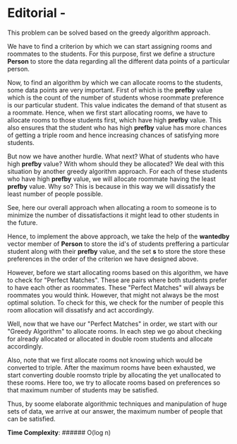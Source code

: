 # Editorial - 

This problem can be solved based on the greedy algorithm approach.

We have to find a criterion by which we can start assigning rooms and roommates to the students. For this purpose, first we define a structure **Person** to store the data regarding all the different data points of a particular person.

Now, to find an algorithm by which we can allocate rooms to the students, some data points are very important. First of which is the **prefby** value which is the count of the number of students whose roommate preference is our particular student. This value indicates the demand of that stusent as a roommate. Hence, when we first start allocating rooms, we have to allocate rooms to those students first, which have high **prefby** value. This also ensures that the student who has high **prefby** value has more chances of getting a triple room and hence increasing chances of satisfying more students.

But now we have another hurdle. What next? What of students who have high **prefby** value? With whom should they be allocated? We deal with this situation by another greedy algorithm approach. For each of these students who have high **prefby** value, we will allocate roommate having the least **prefby** value. Why so? This is because in this way we will dissatisfy the least number of people possible.

See, here our overall approach when allocating a room to someone is to minimize the number of dissatisfactions it might lead to other students in the future.

Hence, to implement the above approach, we take the help of the **wantedby** vector member of **Person** to store the id's of students preffering a particular student along with their **prefby** value, and the set **s** to store the store these preferences in the order of the criterion we have designed above.

However, before we start allocating rooms based on this algorithm, we have to check for "Perfect Matches". These are pairs where both students prefer to have each other as roommates. These "Perfect Matches" will always be roommates you would think. However, that might not always be the most optimal solution. To check for this, we check for the number of people this room allocation will dissatisfy and act accordingly.

Well, now that we have our "Perfect Matches" in order, we start with our "Greedy Algorithm" to allocate rooms. In each step we go about checking for already allocated or allocated in double room students and allocate accordingly.

Also, note that we first allocate rooms not knowing which would be converted to triple. After the maximum rooms have been exhausted, we start converting double roomsto triple by allocating the yet unallocated to these rooms. Here too, we try to allocate rooms based on preferences so that maximum number of students may be satisfied.

Thus, by soome elaborate algorithmic techniques and manipulation of huge sets of data, we arrive at our answer, the maximum number of people that can be satisfied.


**Time Complexity**: ###### O(log n)
